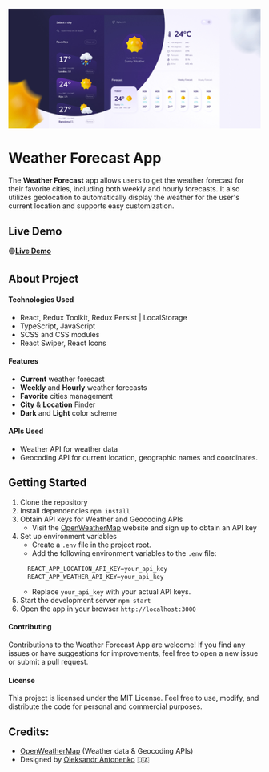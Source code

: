 ![Weather Forecast](./public/images/app_preview_banner.jpg)
# Weather Forecast App
The **Weather Forecast** app allows users to get the weather forecast for their favorite cities, including both weekly and hourly forecasts. It also utilizes geolocation to automatically display the weather for the user's current location and supports easy customization.
## Live Demo
:green_circle:[**Live Demo**](https://Oleksandr-Antonenko.github.io/weather-forecast-app)

## About Project
#### Technologies Used
- React, Redux Toolkit, Redux Persist | LocalStorage
- TypeScript, JavaScript
- SCSS and CSS modules
- React Swiper, React Icons
#### Features
- **Current** weather forecast
- **Weekly** and **Hourly** weather forecasts
- **Favorite** cities management
- **City** & **Location** Finder
- **Dark** and **Light** color scheme
#### APIs Used
- Weather API for weather data
- Geocoding API for current location, geographic names and coordinates.

## Getting Started
1. Clone the repository
2. Install dependencies `npm install`
3. Obtain API keys for Weather and Geocoding APIs
   - Visit the [OpenWeatherMap](https://openweathermap.org/api) website and sign up to obtain an API key
4. Set up environment variables
   - Create a `.env` file in the project root.
   - Add the following environment variables to the `.env` file:
   ```
     REACT_APP_LOCATION_API_KEY=your_api_key
     REACT_APP_WEATHER_API_KEY=your_api_key
     ```
   - Replace `your_api_key` with your actual API keys.
5. Start the development server `npm start`
6. Open the app in your browser `http://localhost:3000`

#### Contributing
Contributions to the Weather Forecast App are welcome! If you find any issues or have suggestions for improvements, feel free to open a new issue or submit a pull request.
#### License
This project is licensed under the MIT License. Feel free to use, modify, and distribute the code for personal and commercial purposes.

## Credits:
- [OpenWeatherMap](https://openweathermap.org/api) (Weather data & Geocoding APIs)
- Designed by [Oleksandr Antonenko](https://dribbble.com/antonenko_dev) :ukraine:


